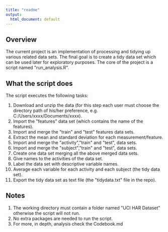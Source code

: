 ```yaml
---
title: "readme"
output:
  html_document: default
---
```


## Overview

The current project is an implementation of processing and tidying up various related data sets. The final goal is to create a tidy data set which can be used later for exploratory purposes. The core of the project is a script named "run_analysis.R".


## What the script does

The script executes the following tasks:

1. Download and unzip the data 
(for this step each user must choose the directory path of his/her preference, e.g. C:/Users/xxxx/Documents/xxxx).
2. Import the "features" data set (which contains the name of the features).
2. Import and merge the "train" and "test" features data sets. 
3. Extract the mean and standard deviation for each measurement/feature.
4. Import and merge the "activity","train" and "test", data sets.
5. Import and merge the "subject","train" and "test", data sets.
6. Create one data set merging all the above merged data sets.
7. Give names to the activities of the data set.
8. Label the data set with descriptive variable names.
9. Average each variable for each activity and each subject (the tidy data set).
10. Export the tidy data set as text file (the "tidydata.txt" file in the repo).

## Notes
1. The working directory must contain a folder named "UCI HAR Dataset" otherwise the script will not run.
2. No extra packages are needed to run the script.
3. For more, in depth, analysis check the Codebook.md





